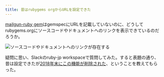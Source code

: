 ```yaml
---
title: 昔はrubygems orgからURLを設定できた
---
```

[mailgun-ruby gem](https://rubygems.org/gems/mailgun-ruby)はgemspecにURLを記載していないのに、どうしてrubygems.orgにソースコードやドキュメントへのリンクを表示できているのだろうか。

![](https://lh4.googleusercontent.com/N4iEAT5EMvB8RmeUw-ypZvMmgQRMiGEzLT2JJYHvqa2MZAwSi3DPnC8EhXP1Ym_Llgn-fhCAuOTbdkQrdT7yE2RVdHYgOPMDmhdkmRrbHLK8MUVKj3e_IFeuaQ2Fad1W3ON1oVuFFnornLB2CrGEw0bsj7MhIbD6hNYo7gIHyu3inQPwILmuIKRQ "ソースコードやドキュメントへのリンクが存在する")

疑問に思い、Slackのruby-jp workspaceで質問してみた。すると表題の通り、昔は設定できたが[2018年末にこの機能が削除された](https://github.com/rubygems/rubygems.org/pull/1815)、ということを教えてもらった。
